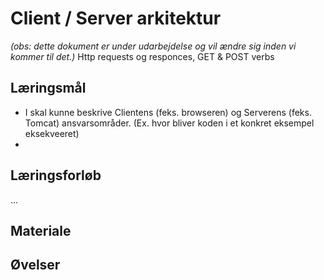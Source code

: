 <!-- JS use if these pages are used as githubpages. can be deleted if used elsewhere -->
<script src="https://code.jquery.com/jquery-3.2.1.min.js"></script>
<script src="script.js"></script>

# Client / Server arkitektur 
_(obs: dette dokument er under udarbejdelse og vil ændre sig inden vi kommer til det.)_
Http requests og responces, GET & POST verbs 

## Læringsmål
* I skal kunne beskrive Clientens (feks. browseren) og Serverens (feks. Tomcat) ansvarsområder. (Ex. hvor bliver koden i et konkret eksempel eksekveeret)  
* 

## Læringsforløb
...
## Materiale

## Øvelser





